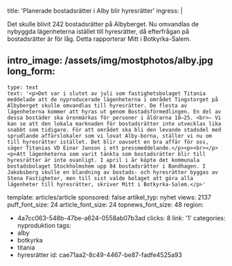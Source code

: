 title: 'Planerade bostadsrätter i Alby blir hyresrätter'
ingress: |
  <p>Det skulle blivit 242 bostadsrätter på Albyberget. Nu omvandlas de nybyggda lägenheterna istället till hyresrätter, då efterfrågan på bostadsrätter är för låg. Detta rapporterar Mitt i Botkyrka-Salem.
  </p>
  
intro_image: /assets/img/mostphotos/alby.jpg
long_form:
  -
    type: text
    text: '<p>Det var i slutet av juli som fastighetsbolaget Titania meddelade att de nyproducerade lägenheterna i området Tingstorget på Albyberget skulle omvandlas till hyresrätter. De flesta av lägenheterna kommer att hyras ut genom Bostadsförmedlingen. En del av dessa bostäder ska öronmärkas för personer i åldrarna 18–25. <br>– Vi kan se att den lokala marknaden för bostadsrätter inte utvecklas lika snabbt som tidigare. För att området ska bli den levande stadsdel med sprudlande affärslokaler som vi lovat Alby-borna, ställer vi nu om till hyresrätter istället. Det blir oavsett en bra affär för oss, säger Titanias VD Einar Janson i ett pressmeddelande.</p><p><br></p><p>Att lägenheterna som varit tänkta som bostadsrätter blir till hyresrätter är inte ovanligt. I april i år köpte det kommunala bostadsbolaget Stockholmshem upp 84 bostadsrätter i Bandhagen. I Jakobsberg skulle en blandning av bostads- och hyresrätter byggas av Stena Fastigheter, men till sist valde bolaget att göra alla lägenheter till hyresrätter, skriver Mitt i Botkyrka-Salem.</p>'
template: articles/article
sponsored: false
artikel_typ: nyhet
views: 2137
puff_font_size: 24
article_font_size: 24
topnews_font_size: 48
region:
  - 4a7cc063-548b-47be-a624-0558ab07b3ad
clicks: 8
link: '1'
categories: nyproduktion
tags:
  - alby
  - botkyrka
  - titania
  - hyresrätter
id: cae71aa2-8c49-4467-be87-fadfe4525a93

